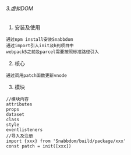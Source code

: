 ###### 3.虚拟DOM

1. 安装及使用
```
通过npm install安装Snabbdom
通过import引入init及h到项目中
webpack5之前及parcel需要按照标准路径引入

```

2. 核心
```
通过调用patch函数更新vnode
```

3. 模块
```
//模块内容
attributes
props
dataset
class
style
eventlisteners
//导入及注册
import {xxx} from 'Snabbdom/build/package/xxx'
const patch = init([xxx])
```